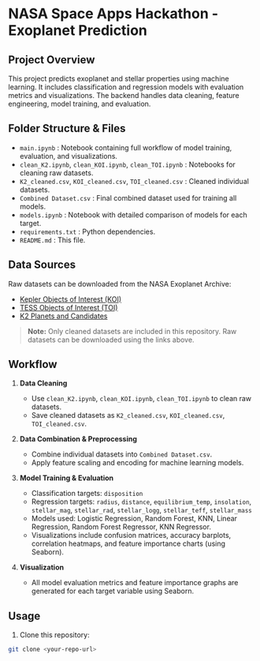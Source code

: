 # NASA Space Apps Hackathon - Exoplanet Prediction

## Project Overview
This project predicts exoplanet and stellar properties using machine learning. It includes classification and regression models with evaluation metrics and visualizations. The backend handles data cleaning, feature engineering, model training, and evaluation.

## Folder Structure & Files
- `main.ipynb` : Notebook containing full workflow of model training, evaluation, and visualizations.
- `clean_K2.ipynb`, `clean_KOI.ipynb`, `clean_TOI.ipynb` : Notebooks for cleaning raw datasets.
- `K2_cleaned.csv`, `KOI_cleaned.csv`, `TOI_cleaned.csv` : Cleaned individual datasets.
- `Combined Dataset.csv` : Final combined dataset used for training all models.
- `models.ipynb` : Notebook with detailed comparison of models for each target.
- `requirements.txt` : Python dependencies.
- `README.md` : This file.

## Data Sources
Raw datasets can be downloaded from the NASA Exoplanet Archive:

- [Kepler Objects of Interest (KOI)](https://exoplanetarchive.ipac.caltech.edu/cgi-bin/TblView/nph-tblView?app=ExoTbls&config=cumulative)  
- [TESS Objects of Interest (TOI)](https://exoplanetarchive.ipac.caltech.edu/cgi-bin/TblView/nph-tblView?app=ExoTbls&config=TOI)  
- [K2 Planets and Candidates](https://exoplanetarchive.ipac.caltech.edu/cgi-bin/TblView/nph-tblView?app=ExoTbls&config=k2pandc)  

> **Note:** Only cleaned datasets are included in this repository. Raw datasets can be downloaded using the links above.

## Workflow
1. **Data Cleaning**  
   - Use `clean_K2.ipynb`, `clean_KOI.ipynb`, `clean_TOI.ipynb` to clean raw datasets.  
   - Save cleaned datasets as `K2_cleaned.csv`, `KOI_cleaned.csv`, `TOI_cleaned.csv`.  

2. **Data Combination & Preprocessing**  
   - Combine individual datasets into `Combined Dataset.csv`.  
   - Apply feature scaling and encoding for machine learning models.  

3. **Model Training & Evaluation**  
   - Classification targets: `disposition`  
   - Regression targets: `radius`, `distance`, `equilibrium_temp`, `insolation`, `stellar_mag`, `stellar_rad`, `stellar_logg`, `stellar_teff`, `stellar_mass`  
   - Models used: Logistic Regression, Random Forest, KNN, Linear Regression, Random Forest Regressor, KNN Regressor.  
   - Visualizations include confusion matrices, accuracy barplots, correlation heatmaps, and feature importance charts (using Seaborn).

4. **Visualization**  
   - All model evaluation metrics and feature importance graphs are generated for each target variable using Seaborn.

## Usage
1. Clone this repository:
```bash
git clone <your-repo-url>
